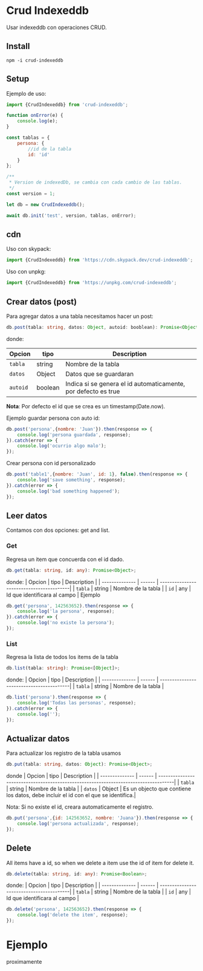 # Crud Indexeddb

Usar indexeddb con operaciones CRUD.

## Install
```
npm -i crud-indexeddb
```


## Setup

Ejemplo de uso:

```js
import {CrudIndexeddb} from 'crud-indexeddb';

function onError(e) {
    console.log(e);
}

const tablas = {
    persona: {
        //id de la tabla
        id: 'id'
    }
};

/**
 * Version de indexedDb, se cambia con cada cambio de las tablas.
 */
const version = 1;

let db = new CrudIndexeddb();

await db.init('test', version, tablas, onError);

```
## cdn

Uso con skypack:
```js
import {CrudIndexeddb} from 'https://cdn.skypack.dev/crud-indexeddb';
```
Uso con unpkg:
```js
import {CrudIndexeddb} from 'https://unpkg.com/crud-indexeddb';
```

## Crear datos (post)

Para agregar datos a una tabla necesitamos hacer un post:
```ts
db.post(tabla: string, datos: Object, autoid: booblean): Promise<Object>;
```

donde:


| Opcion         | tipo    | Description                                                   |
| -------------- | ------  | -----------------------------------------                     |
| `tabla`        | string  | Nombre de la tabla                                            |
| `datos`        | Object  | Datos que se guardaran                                        |
| `autoid`       | boolean | Indica si se genera el id automaticamente, por defecto es true|

**Nota**:  Por defecto el id que se crea es un timestamp(Date.now).

Ejemplo guardar persona con auto id:
```js
db.post('persona',{nombre: 'Juan'}).then(response => {
    console.log('persona guardada', response);
}).catch(error => {
    console.log('ocurrio algo malo');
});
```

Crear persona con id personalizado
```js
db.post('table1',{nombre: 'Juan', id: 1}, false).then(response => {
    console.log('save something', response);
}).catch(error => {
    console.log('bad something happened');
});
```

## Leer datos

Contamos con dos opciones: get and list.

### Get 

Regresa un item que concuerda con el id dado.
```ts
db.get(tabla: string, id: any): Promise<Object>;
```
donde:
| Opcion         | tipo    | Description                              |
| -------------- | ------  | -----------------------------------------|
| `tabla`        | string  | Nombre de la tabla                       |
| `id`           | any     | Id que identificara al campo             |
Ejemplo
```js
db.get('persona', 142563652).then(response => {
    console.log('la persona', response);
}).catch(error => {
    console.log('no existe la persona');
});
```

### List
Regresa la lista de todos los items de la tabla
```ts
db.list(tabla: string): Promise<[Object]>;
```
donde:
| Opcion         | tipo    | Description                              |
| -------------- | ------  | -----------------------------------------|
| `tabla`        | string  | Nombre de la tabla                       |

```js
db.list('persona').then(response => {
    console.log('Todas las personas', response);
}).catch(error => {
    console.log('');
});
```

## Actualizar datos

Para actualizar los registro de la tabla usamos
```ts
db.put(tabla: string, datos: Object): Promise<Object>;
```
donde
| Opcion         | tipo    | Description                                                                         |
| -------------- | ------  | ------------------------------------------------------------------------------------|
| `tabla`        | string  | Nombre de la tabla                                                                  |
| `datos`        | Object    | Es un objecto que contiene los datos, debe incluir el id con el que se identifica.|

Nota: Si no existe el id, creara automaticamente el registro.
```js
db.put('persona',{id: 142563652, nombre: 'Juana'}).then(response => {
    console.log('persona actualizada', response);
});
```
 
## Delete

All items have a id, so when we delete a item use the id of item for delete it.
```ts
db.delete(tabla: string, id: any): Promise<Boolean>;
```
donde:
| Opcion         | tipo    | Description                              |
| -------------- | ------  | -----------------------------------------|
| `tabla`        | string  | Nombre de la tabla                       |
| `id`           | any     | Id que identificara al campo             |


```js
db.delete('persona', 142563652).then(response => {
    console.log('delete the item', response);
});
```


# Ejemplo

proximamente